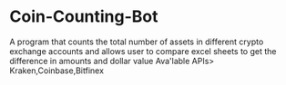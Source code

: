 # Coin-Counting-Bot
A program that counts the total number of assets in different crypto exchange accounts and allows user to compare excel sheets to get the difference in amounts and dollar value
Ava'lable APIs> Kraken,Coinbase,Bitfinex
